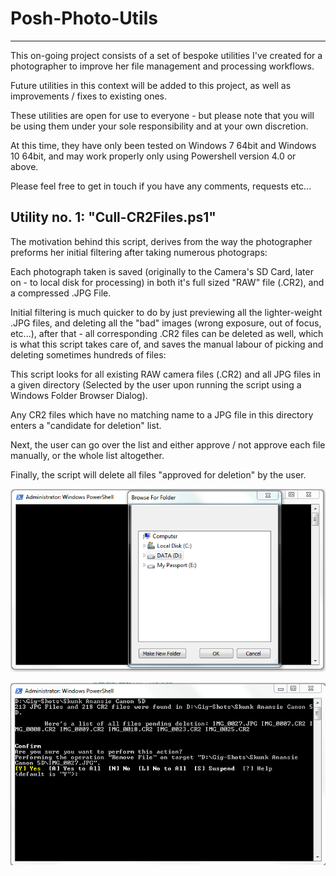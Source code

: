 # Posh-Photo-Utils
 -------------------------------------------------------------------------------------------------------------------------------
This on-going project consists of a set of bespoke utilities I've created for a photographer to  improve her file management and processing workflows.

Future utilities in this context will be added to this project, as well as improvements / fixes to existing ones.

These utilities are open for use to everyone - but please note that you will be using them under your sole responsibility and at your own discretion.

At this time, they have only been tested on Windows 7 64bit and Windows 10 64bit,
and may work properly only using Powershell version 4.0 or above. 

Please feel free to get in touch if you have any comments, requests etc...

Utility no. 1: "Cull-CR2Files.ps1"
-------------------------------------------------------------------------------------------------------------------------------


The motivation behind this script, derives from the way the photographer preforms her initial filtering after taking numerous photograps:

Each photograph taken is saved (originally to the Camera's SD Card, later on - to local disk for processing) in both it's full sized "RAW" file (.CR2), and a compressed .JPG File.

Initial filtering is much quicker to do by just previewing all the lighter-weight .JPG files, and deleting all the "bad" images (wrong exposure, out of focus, etc...), after that - all corresponding .CR2 files can be deleted as well, which is what this script takes care of, and saves the manual labour of picking and deleting sometimes hundreds of files:

This script looks for all existing RAW camera files (.CR2) and all JPG files in a given directory 
(Selected by the user upon running the script using a Windows Folder Browser Dialog).

Any CR2 files which have no matching name to a JPG file in this directory enters a "candidate for deletion" list.

Next, the user can go over the list and either approve / not approve each file manually, or the whole list altogether.

Finally, the script will delete all files "approved for deletion" by the user.

![alt tag](https://github.com/Nann3q/Posh-Photo-Utils/blob/master/Cull-CR2Files/ScreenShots/DialogBox.PNG "Screenshot #1: Windows Folder Browser Dialog")


![alt tag](https://github.com/Nann3q/Posh-Photo-Utils/blob/master/Cull-CR2Files/ScreenShots/ApproveList.PNG "Screenshot #2: list of files pending approval")

